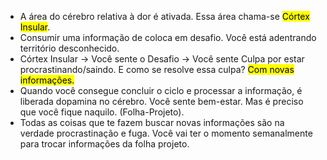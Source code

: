 - A área do cérebro relativa à dor é ativada. Essa área chama-se <mark class="hltr-green">Córtex Insular</mark>.
- Consumir uma informação de coloca em desafio. Você está adentrando território desconhecido.
- Córtex Insular -> Você sente o Desafio ->  Você sente Culpa por estar procrastinando/saindo. E como se resolve essa culpa? <mark class="hltr-red">Com novas informações.</mark>
- Quando você consegue concluir o ciclo e processar a informação, é liberada dopamina no cérebro. Você sente bem-estar. Mas é preciso que você fique naquilo. (Folha-Projeto).
- Todas as coisas que te fazem buscar novas informações são na verdade procrastinação e fuga. Você vai ter o momento semanalmente para trocar informações da folha projeto.


